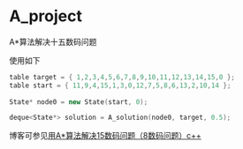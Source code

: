 # A_project
A*算法解决十五数码问题

使用如下
~~~cpp
table target = { 1,2,3,4,5,6,7,8,9,10,11,12,13,14,15,0 };
table start = { 11,9,4,15,1,3,0,12,7,5,8,6,13,2,10,14 };
	
State* node0 = new State(start, 0);

deque<State*> solution = A_solution(node0, target, 0.5);
~~~

博客可参见[用A*算法解决15数码问题（8数码问题）c++](https://blog.csdn.net/qq_41506927/article/details/122467328)
